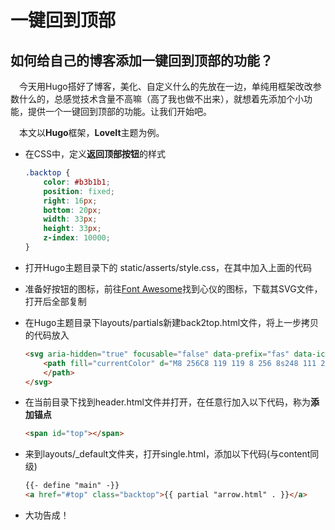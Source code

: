 # 一键回到顶部


## 如何给自己的博客添加一键回到顶部的功能？

&ensp;&ensp;今天用Hugo搭好了博客，美化、自定义什么的先放在一边，单纯用框架改改参数什么的，总感觉技术含量不高嘛（高了我也做不出来），就想着先添加个小功能，提供一个一键回到顶部的功能。让我们开始吧。

&ensp;&ensp;本文以**Hugo**框架，**LoveIt**主题为例。

- 在CSS中，定义**返回顶部按钮**的样式

  ```css
  .backtop {
      color: #b3b1b1;
      position: fixed;
      right: 16px;
      bottom: 20px;
      width: 33px;
      height: 33px;
      z-index: 10000;
  }
  ```

- 打开Hugo主题目录下的 static/asserts/style.css，在其中加入上面的代码

- 准备好按钮的图标，前往[Font Awesome](https://fontawesome.com/v5.15/icons)找到心仪的图标，下载其SVG文件，打开后全部复制

- 在Hugo主题目录下layouts/partials新建back2top.html文件，将上一步拷贝的代码放入

  ```html
  <svg aria-hidden="true" focusable="false" data-prefix="fas" data-icon="chevron-circle-up" class="svg-inline--fa fa-chevron-circle-up fa-w-16" role="img" xmlns="http://www.w3.org/2000/svg" viewBox="0 0 512 512">
      <path fill="currentColor" d="M8 256C8 119 119 8 256 8s248 111 248 248-111 248-248 248S8 393 8 256zm231-113.9L103.5 277.6c-9.4 9.4-9.4 24.6 0 33.9l17 17c9.4 9.4 24.6 9.4 33.9 0L256 226.9l101.6 101.6c9.4 9.4 24.6 9.4 33.9 0l17-17c9.4-9.4 9.4-24.6 0-33.9L273 142.1c-9.4-9.4-24.6-9.4-34 0z">
      </path>
  </svg>
  ```

- 在当前目录下找到header.html文件并打开，在任意行加入以下代码，称为**添加锚点**

  ```html
  <span id="top"></span>
  ```

- 来到layouts/_default文件夹，打开single.html，添加以下代码(与content同级)

  ```html
  {{- define "main" -}}
  <a href="#top" class="backtop">{{ partial "arrow.html" . }}</a>
  ```

- 大功告成！


